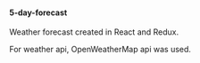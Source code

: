 #### 5-day-forecast

Weather forecast created in React and Redux. 

For weather api, OpenWeatherMap api was used.

